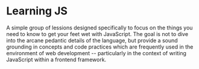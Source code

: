 # Learning JS

A simple group of lessions designed specifically to focus on the things you need to know to get your feet wet with JavaScript.  The goal is not to dive into the arcane pedantic details of the language, but provide a sound grounding in concepts and code practices which are frequently used in the environment of web development -- particularly in the context of writing JavaScript within a frontend framework.
